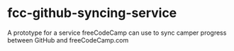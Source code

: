 # fcc-github-syncing-service
A prototype for a service freeCodeCamp can use to sync camper progress between GitHub and freeCodeCamp.com
